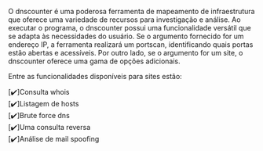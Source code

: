O dnscounter é uma poderosa ferramenta de mapeamento de infraestrutura que oferece uma variedade de recursos para investigação e análise. Ao executar o programa, o dnscounter possui uma funcionalidade versátil que se adapta às necessidades do usuário. Se o argumento fornecido for um endereço IP, a ferramenta realizará um portscan, identificando quais portas estão abertas e acessíveis. Por outro lado, se o argumento for um site, o dnscounter oferece uma gama de opções adicionais.

Entre as funcionalidades disponíveis para sites estão: 

[✔️]Consulta whois  
[✔️]Listagem de hosts   
[✔️]Brute force dns  
[✔️]Uma consulta reversa   
[✔️]Análise de mail spoofing  

